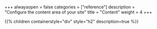 +++
alwaysopen = false
categories = ["reference"]
description = "Configure the content area of your site"
title = "Content"
weight = 4
+++

{{% children containerstyle="div" style="h2" description=true %}}

